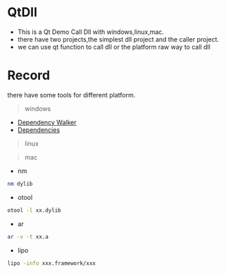 # QtDll

* This is a Qt Demo Call Dll with windows,linux,mac.
* there have two projects,the simplest dll project and the caller project.
* we can use qt function to call dll or the platform raw way to call dll




# Record
there have some tools for different platform.

> windows
* [Dependency Walker](http://www.dependencywalker.com/)
* [Dependencies](https://github.com/lucasg/Dependencies.git)


> linux

> mac

* nm
``` bash
nm dylib
```

* otool
``` bash
otool -l xx.dylib
```

* ar
``` bash
ar -v -t xx.a
```

* lipo
``` bash
lipo -info xxx.framework/xxx
```